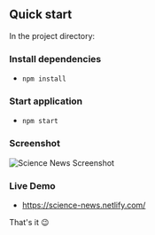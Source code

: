 ## Quick start

In the project directory:

### Install dependencies

- `npm install`

### Start application

- `npm start`

### Screenshot
![Science News Screenshot](https://i.imgur.com/RBhVFjT.png)

### Live Demo
- https://science-news.netlify.com/

That's it 😉
